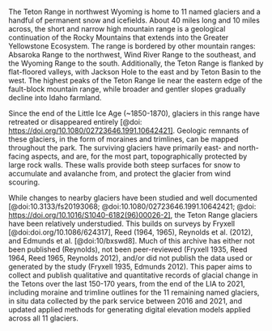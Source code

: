 The Teton Range in northwest Wyoming is home to 11 named glaciers and a handful of permanent snow and icefields. 
About 40 miles long and 10 miles across, the short and narrow high mountain range is a geological continuation of the Rocky Mountains that extends into the Greater Yellowstone Ecosystem. 
The range is bordered by other mountain ranges: Absaroka Range to the northwest, Wind River Range to the southeast, and the Wyoming Range to the south. 
Additionally, the Teton Range is flanked by flat-floored valleys, with Jackson Hole to the east and by Teton Basin to the west. 
The highest peaks of the Teton Range lie near the eastern edge of the fault-block mountain range, while broader and gentler slopes gradually decline into Idaho farmland.

Since the end of the Little Ice Age (~1850-1870), glaciers in this range have retreated or disappeared entirely [@doi: https://doi.org/10.1080/02723646.1991.10642421]. 
Geologic remnants of these glaciers, in the form of moraines and trimlines, can be mapped throughout the park. 
The surviving glaciers have primarily east- and north-facing aspects, and are, for the most part, topographically protected by large rock walls. 
These walls provide both steep surfaces for snow to accumulate and avalanche from, and protect the glacier from wind scouring. 

While changes to nearby glaciers have been studied and well documented [@doi:10.3133/fs20193068; @doi:10.1080/02723646.1991.10642421; @doi: https://doi.org/10.1016/S1040-6182(96)00026-2], the Teton Range glaciers have been relatively understudied. 
This builds on surveys by Fryxell [@doi:doi.org/10.1086/624317], Reed (1964, 1965), Reynolds et al. (2012), and Edmunds et al. [@doi:10/bxswd8]. Much of this archive has either not been published (Reynolds), not been peer-reviewed (Fryxell 1935, Reed 1964, Reed 1965, Reynolds 2012), and/or did not publish the data used or generated by the study (Fryxell 1935, Edmunds 2012). 
This paper aims to collect and publish qualitative and quantitative records of glacial change in the Tetons over the last 150-170 years, from the end of the LIA to 2021, including moraine and trimline outlines for the 11 remaining named glaciers, in situ data collected by the park service between 2016 and 2021, and updated applied methods for generating digital elevation models applied across all 11 glaciers.
